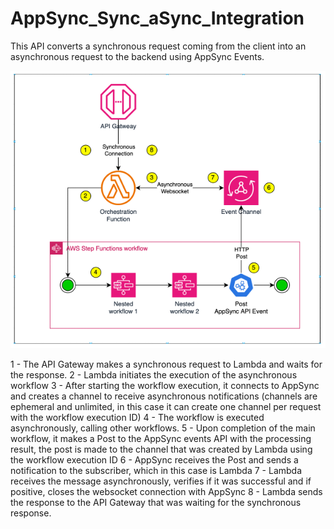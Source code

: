 # AppSync_Sync_aSync_Integration
This API converts a synchronous request coming from the client into an asynchronous request to the backend using AppSync Events.

![AppSync Events](/images/AppSync-Integration.png)

1 - The API Gateway makes a synchronous request to Lambda and waits for the response.
2 - Lambda initiates the execution of the asynchronous workflow
3 - After starting the workflow execution, it connects to AppSync and creates a channel to receive asynchronous notifications (channels are ephemeral and unlimited, in this case it can create one channel per request with the workflow execution ID)
4 - The workflow is executed asynchronously, calling other workflows.
5 - Upon completion of the main workflow, it makes a Post to the AppSync events API with the processing result, the post is made to the channel that was created by Lambda using the workflow execution ID
6 - AppSync receives the Post and sends a notification to the subscriber, which in this case is Lambda
7 - Lambda receives the message asynchronously, verifies if it was successful and if positive, closes the websocket connection with AppSync
8 - Lambda sends the response to the API Gateway that was waiting for the synchronous response.
